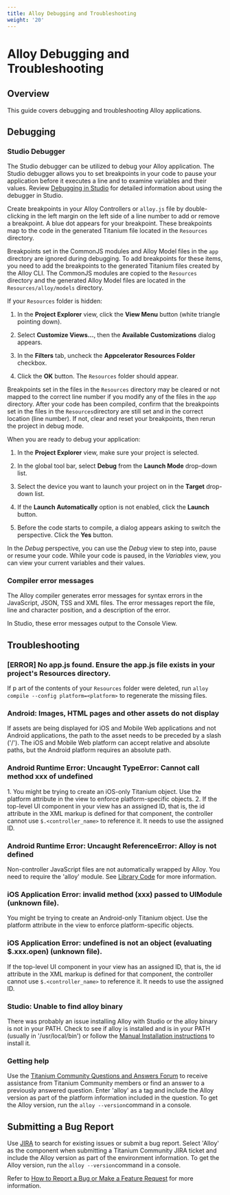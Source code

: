 ```yaml
---
title: Alloy Debugging and Troubleshooting
weight: '20'
---
```


# Alloy Debugging and Troubleshooting

## Overview

This guide covers debugging and troubleshooting Alloy applications.

## Debugging

### Studio Debugger

The Studio debugger can be utilized to debug your Alloy application. The Studio debugger allows you to set breakpoints in your code to pause your application before it executes a line and to examine variables and their values. Review [Debugging in Studio](/guide/Titanium_SDK/Titanium_SDK_How-tos/Debugging_and_Profiling/Debugging_in_Studio/) for detailed information about using the debugger in Studio.

Create breakpoints in your Alloy Controllers or `alloy.js` file by double-clicking in the left margin on the left side of a line number to add or remove a breakpoint. A blue dot appears for your breakpoint. These breakpoints map to the code in the generated Titanium file located in the `Resources` directory.

Breakpoints set in the CommonJS modules and Alloy Model files in the `app` directory are ignored during debugging. To add breakpoints for these items, you need to add the breakpoints to the generated Titanium files created by the Alloy CLI. The CommonJS modules are copied to the `Resources` directory and the generated Alloy Model files are located in the `Resources/alloy/models` directory.

If your `Resources` folder is hidden:

1. In the  **Project Explorer** view, click the **View Menu** button (white triangle pointing down).

2. Select **Customize Views...**, then the **Available Customizations** dialog appears.

3. In the **Filters** tab, uncheck the **Appcelerator Resources Folder** checkbox.

4. Click the **OK** button. The `Resources` folder should appear.

Breakpoints set in the files in the `Resources` directory may be cleared or not mapped to the correct line number if you modify any of the files in the `app` directory. After your code has been compiled, confirm that the breakpoints set in the files in the `Resources`directory are still set and in the correct location (line number). If not, clear and reset your breakpoints, then rerun the project in debug mode.

When you are ready to debug your application:

1. In the **Project Explorer** view, make sure your project is selected.

2. In the global tool bar, select **Debug** from the **Launch Mode** drop-down list.

3. Select the device you want to launch your project on in the **Target** drop-down list.

4. If the **Launch Automatically** option is not enabled, click the **Launch** button.

5. Before the code starts to compile, a dialog appears asking to switch the perspective. Click the **Yes** button.

In the _Debug_ perspective, you can use the _Debug_ view to step into, pause or resume your code. While your code is paused, in the _Variables_ view, you can view your current variables and their values.

### Compiler error messages

The Alloy compiler generates error messages for syntax errors in the JavaScript, JSON, TSS and XML files. The error messages report the file, line and character position, and a description of the error.

In Studio, these error messages output to the Console View.

## Troubleshooting

### \[ERROR\] No app.js found. Ensure the app.js file exists in your project's Resources directory.

If p art of the contents of your `Resources` folder were deleted, run `alloy compile --config platform=<platform>` to regenerate the missing files.

### Android: Images, HTML pages and other assets do not display

If assets are being displayed for iOS and Mobile Web applications and not Android applications, the path to the asset needs to be preceded by a slash ('/'). The iOS and Mobile Web platform can accept relative and absolute paths, but the Android platform requires an absolute path.

### Android Runtime Error: Uncaught TypeError: Cannot call method xxx of undefined

1\. You might be trying to create an iOS-only Titanium object. Use the platform attribute in the view to enforce platform-specific objects.
2\. If the top-level UI component in your view has an assigned ID, that is, the id attribute in the XML markup is defined for that component, the controller cannot use `$.<controller_name>` to reference it. It needs to use the assigned ID.

### Android Runtime Error: Uncaught ReferenceError: Alloy is not defined

Non-controller JavaScript files are not automatically wrapped by Alloy. You need to require the 'alloy' module. See [Library Code](/guide/Alloy_Framework/Alloy_Guide/Alloy_Controllers/#LibraryCodeandCommonJSModules) for more information.

### iOS Application Error: invalid method (xxx) passed to UIModule (unknown file).

You might be trying to create an Android-only Titanium object. Use the platform attribute in the view to enforce platform-specific objects.

### iOS Application Error: undefined is not an object (evaluating $.xxx.open) (unknown file).

If the top-level UI component in your view has an assigned ID, that is, the id attribute in the XML markup is defined for that component, the controller cannot use `$.<controller_name>` to reference it. It needs to use the assigned ID.

### Studio: Unable to find alloy binary

There was probably an issue installing Alloy with Studio or the alloy binary is not in your PATH. Check to see if alloy is installed and is in your PATH (usually in '/usr/local/bin') or follow the [Manual Installation instructions](/guide/Alloy_Framework/Alloy_Getting_Started/#command-line-interface-installation) to install it.

### Getting help

Use the [Titanium Community Questions and Answers Forum](https://developer.axway.com/develop-apps#DevelopApps_Engage) to receive assistance from Titanium Community members or find an answer to a previously answered question. Enter 'alloy' as a tag and include the Alloy version as part of the platform information included in the question. To get the Alloy version, run the `alloy --version`command in a console.

## Submitting a Bug Report

Use [JIRA](http://jira.appcelerator.org/) to search for existing issues or submit a bug report. Select 'Alloy' as the component when submitting a Titanium Community JIRA ticket and include the Alloy version as part of the environment information. To get the Alloy version, run the `alloy --version`command in a console.

Refer to [How to Report a Bug or Make a Feature Request](/guide/Titanium_SDK/Titanium_SDK_Guide/Contributing_to_Titanium/How_to_Report_a_Bug_or_Make_a_Feature_Request/) for more information.
